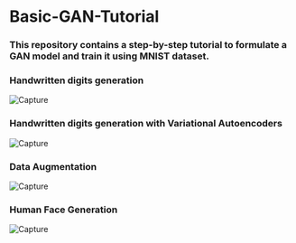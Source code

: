 # Basic-GAN-Tutorial

### This repository contains a step-by-step tutorial to formulate a GAN model and train it using MNIST dataset.

### Handwritten digits generation

![Capture](https://user-images.githubusercontent.com/50166164/208571116-e7cbcb5f-9425-4185-9713-a61a31312e6c.PNG)

### Handwritten digits generation with Variational Autoencoders

![Capture](https://user-images.githubusercontent.com/50166164/208571612-0400cb78-66ec-4d97-9e98-563c4a0548a5.PNG)

### Data Augmentation

![Capture](https://user-images.githubusercontent.com/50166164/208571272-a453c0e0-d851-44e6-a545-5f4ee2d0b3ca.PNG)

### Human Face Generation

![Capture](https://user-images.githubusercontent.com/50166164/208571382-5875eac4-b085-461a-8e5c-18942937478f.PNG)
